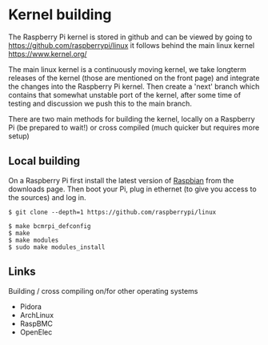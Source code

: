 # Kernel building
The Raspberry Pi kernel is stored in github and can be viewed by going to https://github.com/raspberrypi/linux it follows behind the main linux kernel https://www.kernel.org/

The main linux kernel is a continuously moving kernel, we take longterm releases of the kernel (those are mentioned on the front page) and integrate the changes into the Raspberry Pi kernel.  Then create a 'next' branch which contains that somewhat unstable port of the kernel, after some time of testing and discussion we push this to the main branch.

There are two main methods for building the kernel, locally on a Raspberry Pi (be prepared to wait!) or cross compiled (much quicker but requires more setup)

## Local building

On a Raspberry Pi first install the latest version of [Raspbian](http://www.raspberrypi.org/downloads) from the downloads page. Then boot your Pi, plug in ethernet (to give you access to the sources) and log in.
```
$ git clone --depth=1 https://github.com/raspberrypi/linux

$ make bcmrpi_defconfig
$ make
$ make modules
$ sudo make modules_install
```

## Links

Building / cross compiling on/for other operating systems
* Pidora
* ArchLinux
* RaspBMC
* OpenElec

